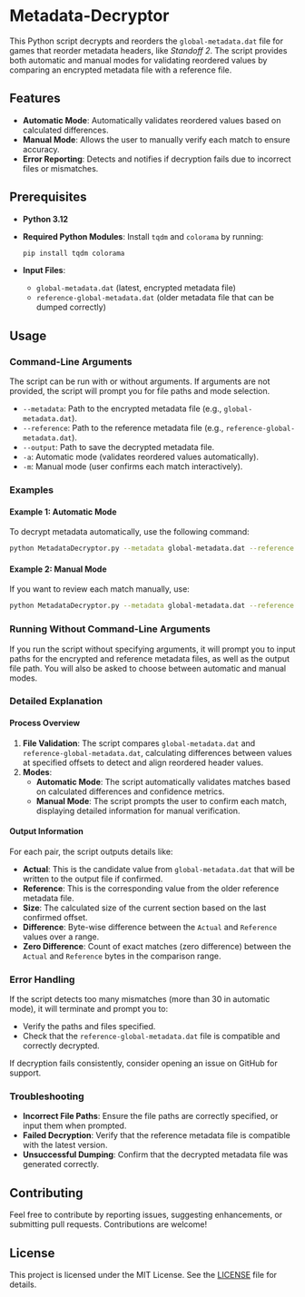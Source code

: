 # Metadata-Decryptor

This Python script decrypts and reorders the `global-metadata.dat` file for games that reorder metadata headers, like *Standoff 2*. The script provides both automatic and manual modes for validating reordered values by comparing an encrypted metadata file with a reference file.

## Features

- **Automatic Mode**: Automatically validates reordered values based on calculated differences.
- **Manual Mode**: Allows the user to manually verify each match to ensure accuracy.
- **Error Reporting**: Detects and notifies if decryption fails due to incorrect files or mismatches.

## Prerequisites

- **Python 3.12**
- **Required Python Modules**: Install `tqdm` and `colorama` by running:
  ```sh
  pip install tqdm colorama
  ```

- **Input Files**:
  - `global-metadata.dat` (latest, encrypted metadata file)
  - `reference-global-metadata.dat` (older metadata file that can be dumped correctly)

## Usage

### Command-Line Arguments

The script can be run with or without arguments. If arguments are not provided, the script will prompt you for file paths and mode selection.

- `--metadata`: Path to the encrypted metadata file (e.g., `global-metadata.dat`).
- `--reference`: Path to the reference metadata file (e.g., `reference-global-metadata.dat`).
- `--output`: Path to save the decrypted metadata file.
- `-a`: Automatic mode (validates reordered values automatically).
- `-m`: Manual mode (user confirms each match interactively).

### Examples

#### Example 1: Automatic Mode

To decrypt metadata automatically, use the following command:
```sh
python MetadataDecryptor.py --metadata global-metadata.dat --reference reference-global-metadata.dat --output decrypted-global-metadata.dat -a
```

#### Example 2: Manual Mode

If you want to review each match manually, use:
```sh
python MetadataDecryptor.py --metadata global-metadata.dat --reference reference-global-metadata.dat --output decrypted-global-metadata.dat -m
```

### Running Without Command-Line Arguments

If you run the script without specifying arguments, it will prompt you to input paths for the encrypted and reference metadata files, as well as the output file path. You will also be asked to choose between automatic and manual modes.

### Detailed Explanation

#### Process Overview

1. **File Validation**: The script compares `global-metadata.dat` and `reference-global-metadata.dat`, calculating differences between values at specified offsets to detect and align reordered header values.
2. **Modes**:
   - **Automatic Mode**: The script automatically validates matches based on calculated differences and confidence metrics.
   - **Manual Mode**: The script prompts the user to confirm each match, displaying detailed information for manual verification.
   
#### Output Information

For each pair, the script outputs details like:
- **Actual**: This is the candidate value from `global-metadata.dat` that will be written to the output file if confirmed.
- **Reference**: This is the corresponding value from the older reference metadata file.
- **Size**: The calculated size of the current section based on the last confirmed offset.
- **Difference**: Byte-wise difference between the `Actual` and `Reference` values over a range.
- **Zero Difference**: Count of exact matches (zero difference) between the `Actual` and `Reference` bytes in the comparison range.

### Error Handling

If the script detects too many mismatches (more than 30 in automatic mode), it will terminate and prompt you to:
- Verify the paths and files specified.
- Check that the `reference-global-metadata.dat` file is compatible and correctly decrypted.

If decryption fails consistently, consider opening an issue on GitHub for support.

### Troubleshooting

- **Incorrect File Paths**: Ensure the file paths are correctly specified, or input them when prompted.
- **Failed Decryption**: Verify that the reference metadata file is compatible with the latest version.
- **Unsuccessful Dumping**: Confirm that the decrypted metadata file was generated correctly.

## Contributing

Feel free to contribute by reporting issues, suggesting enhancements, or submitting pull requests. Contributions are welcome!

## License

This project is licensed under the MIT License. See the [LICENSE](LICENSE) file for details.
